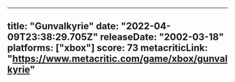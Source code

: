 
---
title: "Gunvalkyrie"
date: "2022-04-09T23:38:29.705Z"
releaseDate: "2002-03-18"
platforms: ["xbox"]
score: 73
metacriticLink: "https://www.metacritic.com/game/xbox/gunvalkyrie"
---
